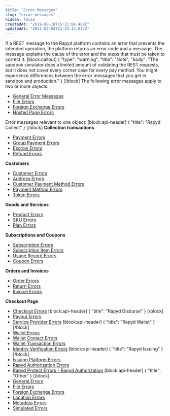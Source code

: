 ```yaml
---
title: "Error Messages"
slug: "error-messages"
hidden: false
createdAt: "2019-08-18T15:21:04.482Z"
updatedAt: "2021-02-04T12:45:13.647Z"
---
```

If a REST message to the Rapyd platform contains an error that prevents the intended operation, the platform returns an error code and a message. The message explains the cause of the error and the steps that must be taken to correct it.
[block:callout]
{
  "type": "warning",
  "title": "Note",
  "body": "The sandbox simulator does a limited amount of validating the REST requests, but it does not cover every corner case for every pay method. You might experience differences between the error messages that you get in sandbox and production."
}
[/block]
The following error messages apply to two or more objects:
* [General Error Messages](ref:general-error-messages) 
* [File Errors](ref:file-errors) 
* [Foreign Exchange Errors](ref:foreign-exchange-errors) 
* [Hosted Page Errors](ref:hosted-page-errors) 

Error messages relevant to one object:
[block:api-header]
{
  "title": "Rapyd Collect"
}
[/block]
**Collection transactions**
* [Payment Errors](ref:payment-errors) 
* [Group Payment Errors](ref:group-payment-errors) 
* [Escrow Errors](ref:escrow-errors) 
* [Refund Errors](ref:refund-errors) 

**Customers**
* [Customer Errors](ref:customer-errors) 
* [Address Errors](ref:address-errors) 
* [Customer Payment Method Errors](ref:customer-payment-method-errors) 
* [Payment Method Errors](ref:payment-method-errors) 
* [Token Errors](ref:token-errors) 

**Goods and Services**
* [Product Errors](ref:product-errors) 
* [SKU Errors](ref:sku-errors) 
* [Plan Errors](ref:plan-errors)

**Subscriptions and Coupons**
* [Subscription Errors](ref:subscription-errors) 
* [Subscription Item Errors](ref:subscription-item-errors) 
* [Usage Record Errors](ref:usage-record-errors)
* [Coupon Errors](ref:coupon-errors)

**Orders and Invoices**
* [Order Errors](ref:order-errors) 
* [Return Errors](ref:return-object-errors)
* [Invoice Errors](ref:invoice-errors)

**Checkout Page**
* [Checkout Errors](ref:checkout-errors) 
[block:api-header]
{
  "title": "Rapyd Disburse"
}
[/block]
* [Payout Errors](ref:payout-errors) 
* [Service Provider Errors](ref:service-provider-errors) 
[block:api-header]
{
  "title": "Rapyd Wallet"
}
[/block]
* [Wallet Errors](ref:wallet-errors) 
* [Wallet Contact Errors](ref:wallet-contact-errors) 
* [Wallet Transaction Errors](ref:wallet-transaction-errors) 
* [Identity Verification Errors](ref:identity-verification-errors) 
[block:api-header]
{
  "title": "Rapyd Issuing"
}
[/block]
* [Issuing Platform Errors](ref:issuing-platform-errors)
* [Rapyd Authorization Errors](ref:rapyd-authorization-errors) 
* [Rapyd Protect Errors - Rapyd Authorization](ref:rapyd-protect-errors-rapyd-authorization) 
[block:api-header]
{
  "title": "Other"
}
[/block]
* [General Errors](ref:general-errors) 
* [File Errors](ref:file-errors) 
* [Foreign Exchange Errors](ref:foreign-exchange-errors) 
* [Location Errors](ref:location-errors) 
* [Metadata Errors](ref:metadata-errors) 
* [Simulated Errors](ref:simulated-errors)